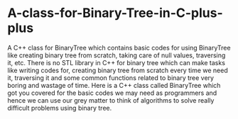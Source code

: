 # A-class-for-Binary-Tree-in-C-plus-plus
A C++ class for BinaryTree which contains basic codes for using BinaryTree like creating binary tree from scratch, taking care of null values, traversing it, etc.
There is no STL library in C++ for binary tree which can make tasks like writing codes for, creating binary tree from scratch every time we need it, traversing it and some common functions related to binary tree very boring and wastage of time. Here is a C++ class called BinaryTree which got you covered for the basic codes we may need as programmers and hence we can use our grey matter to think of algorithms to solve really difficult problems using binary tree.
